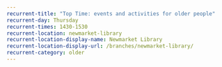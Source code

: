 ```yaml
---
recurrent-title: "Top Time: events and activities for older people"
recurrent-day: Thursday
recurrent-times: 1430-1530
recurrent-location: newmarket-library
recurrent-location-display-name: Newmarket Library
recurrent-location-display-url: /branches/newmarket-library/
recurrent-category: older
---
```

